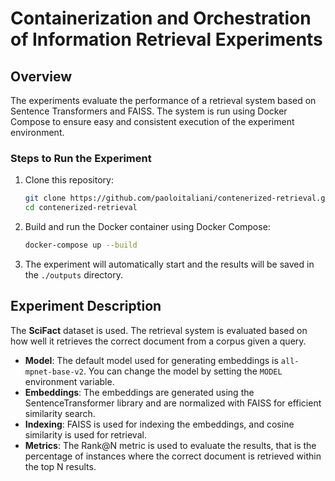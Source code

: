 # Containerization and Orchestration of Information Retrieval Experiments

## Overview
The experiments evaluate the performance of a retrieval system based on Sentence Transformers and FAISS. The system is run using Docker Compose to ensure easy and consistent execution of the experiment environment.


### Steps to Run the Experiment

1. Clone this repository:
    ```bash
    git clone https://github.com/paoloitaliani/contenerized-retrieval.git
    cd contenerized-retrieval
    ```

2. Build and run the Docker container using Docker Compose:
    ```bash
    docker-compose up --build
    ```

3. The experiment will automatically start and the results will be saved in the `./outputs` directory.


## Experiment Description

The **SciFact** dataset is used. The retrieval system is evaluated based on how well it retrieves the correct document from a corpus given a query.

- **Model**: The default model used for generating embeddings is `all-mpnet-base-v2`. You can change the model by setting the `MODEL` environment variable.
- **Embeddings**: The embeddings are generated using the SentenceTransformer library and are normalized with FAISS for efficient similarity search.
- **Indexing**: FAISS is used for indexing the embeddings, and cosine similarity is used for retrieval.
- **Metrics**: The Rank@N metric is used to evaluate the results, that is the percentage of instances where the correct document is retrieved within the top N results.


